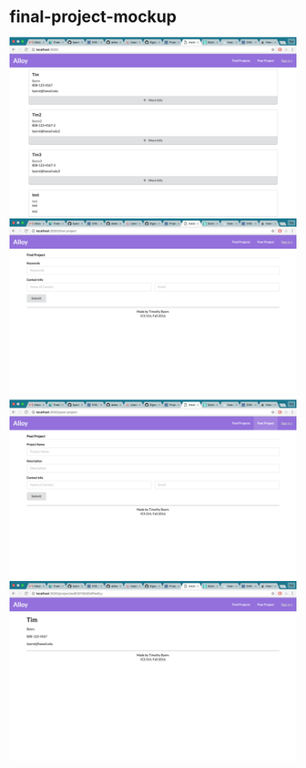 # final-project-mockup

<img src="doc/1.png">
<img src="doc/2.png">
<img src="doc/3.png">
<img src="doc/4.png">
